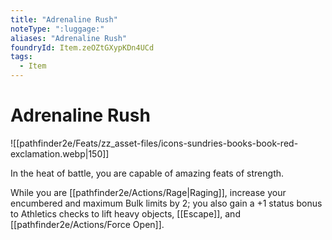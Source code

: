 ```yaml
---
title: "Adrenaline Rush"
noteType: ":luggage:"
aliases: "Adrenaline Rush"
foundryId: Item.zeOZtGXypKDn4UCd
tags:
  - Item
---
```


# Adrenaline Rush
![[pathfinder2e/Feats/zz_asset-files/icons-sundries-books-book-red-exclamation.webp|150]]

In the heat of battle, you are capable of amazing feats of strength.

While you are [[pathfinder2e/Actions/Rage|Raging]], increase your encumbered and maximum Bulk limits by 2; you also gain a +1 status bonus to Athletics checks to lift heavy objects, [[Escape]], and [[pathfinder2e/Actions/Force Open]].
